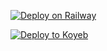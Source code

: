 [![Deploy on Railway](https://railway.app/button.svg)](https://railway.app/new/template/0fYB5k?referralCode=T2r9Qz)

[![Deploy to Koyeb](https://www.koyeb.com/static/images/deploy/button.svg)](https://app.koyeb.com/deploy?type=docker&name=rusty-spaghetty&ports=8080;http;/&env[SS_PASSWORD]=5c301bb8-6c77-41a0-a606-4ba11bbab084&env[ENCRYPT]=chacha20-ietf-poly1305&env[V2_PATH]=s233&env[DOMAIN]=app-name.koyeb.app&image=docker.io/nekorro/rusty-spaghetty-roasted:latest&command=/entrypoint.sh)
